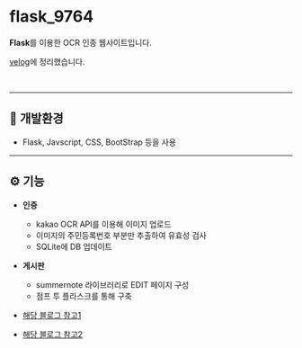 # flask_9764

**Flask**를 이용한 OCR 인증 웹사이트입니다.<br>

[velog](https://velog.io/@wannabeing/Next.js-%EC%8B%9C%EC%9E%91%ED%95%98%EA%B8%B0)에 정리했습니다.

<br>

---


## 🚀 개발환경

- Flask, Javscript, CSS, BootStrap 등을 사용
---

## ⚙️ 기능

- **인증**

  - kakao OCR API를 이용해 이미지 업로드
  - 이미지의 주민등록번호 부분만 추출하여 유효성 검사 
  - SQLite에 DB 업데이트

- **게시판**

  - summernote 라이브러리로 EDIT 페이지 구성
  - 점프 투 플라스크[](https://wikidocs.net/book/4542)를 통해 구축
  
  
- [해당 블로그 참고1](https://blog.naver.com/PostView.naver?isHttpsRedirect=true&blogId=shino1025&logNo=221348321746)
- [해당 블로그 참고2](https://blog.naver.com/PostView.naver?blogId=dsz08082&logNo=221797865031&parentCategoryNo=&categoryNo=155&viewDate=&isShowPopularPosts=false&from=postList)

